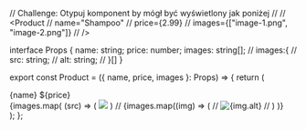 // Challenge: Otypuj komponent by mógł być wyświetlony jak poniżej
//
// <Product
//   name="Shampoo"
//   price={2.99}
//   images={["image-1.png", "image-2.png"]}
// />

interface Props {
  name: string;
  price: number;
  images: string[];
  // images:{
  //     src: string;
  //     alt: string;
  // }[]
}

export const Product = ({ name, price, images }: Props) => {
  return (
    <div>
      <div>
        {name} ${price}
      </div>
      {images.map(
        (src) => (
          <img src={src} />
        )
        //   {images.map((img) => (
        //     <img src={img.src} alt={img.alt} />
        //   )
      )}
    </div>
  );
};
